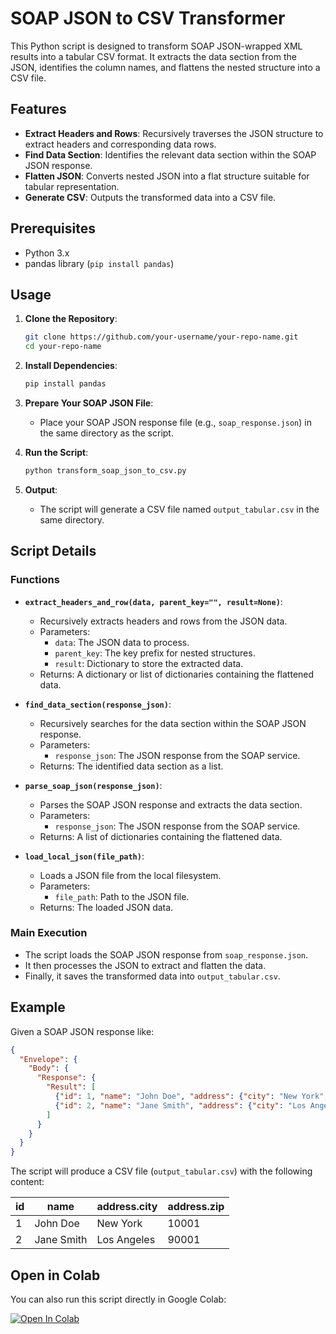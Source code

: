 # SOAP JSON to CSV Transformer

This Python script is designed to transform SOAP JSON-wrapped XML results into a tabular CSV format. It extracts the data section from the JSON, identifies the column names, and flattens the nested structure into a CSV file.

## Features

- **Extract Headers and Rows**: Recursively traverses the JSON structure to extract headers and corresponding data rows.
- **Find Data Section**: Identifies the relevant data section within the SOAP JSON response.
- **Flatten JSON**: Converts nested JSON into a flat structure suitable for tabular representation.
- **Generate CSV**: Outputs the transformed data into a CSV file.

## Prerequisites

- Python 3.x
- pandas library (`pip install pandas`)

## Usage

1. **Clone the Repository**:
   ```bash
   git clone https://github.com/your-username/your-repo-name.git
   cd your-repo-name
   ```

2. **Install Dependencies**:
   ```bash
   pip install pandas
   ```

3. **Prepare Your SOAP JSON File**:
   - Place your SOAP JSON response file (e.g., `soap_response.json`) in the same directory as the script.

4. **Run the Script**:
   ```bash
   python transform_soap_json_to_csv.py
   ```

5. **Output**:
   - The script will generate a CSV file named `output_tabular.csv` in the same directory.

## Script Details

### Functions

- **`extract_headers_and_row(data, parent_key="", result=None)`**:
  - Recursively extracts headers and rows from the JSON data.
  - Parameters:
    - `data`: The JSON data to process.
    - `parent_key`: The key prefix for nested structures.
    - `result`: Dictionary to store the extracted data.
  - Returns: A dictionary or list of dictionaries containing the flattened data.

- **`find_data_section(response_json)`**:
  - Recursively searches for the data section within the SOAP JSON response.
  - Parameters:
    - `response_json`: The JSON response from the SOAP service.
  - Returns: The identified data section as a list.

- **`parse_soap_json(response_json)`**:
  - Parses the SOAP JSON response and extracts the data section.
  - Parameters:
    - `response_json`: The JSON response from the SOAP service.
  - Returns: A list of dictionaries containing the flattened data.

- **`load_local_json(file_path)`**:
  - Loads a JSON file from the local filesystem.
  - Parameters:
    - `file_path`: Path to the JSON file.
  - Returns: The loaded JSON data.

### Main Execution

- The script loads the SOAP JSON response from `soap_response.json`.
- It then processes the JSON to extract and flatten the data.
- Finally, it saves the transformed data into `output_tabular.csv`.

## Example

Given a SOAP JSON response like:

```json
{
  "Envelope": {
    "Body": {
      "Response": {
        "Result": [
          {"id": 1, "name": "John Doe", "address": {"city": "New York", "zip": "10001"}},
          {"id": 2, "name": "Jane Smith", "address": {"city": "Los Angeles", "zip": "90001"}}
        ]
      }
    }
  }
}
```

The script will produce a CSV file (`output_tabular.csv`) with the following content:

| id | name       | address.city | address.zip |
|----|------------|--------------|-------------|
| 1  | John Doe   | New York     | 10001       |
| 2  | Jane Smith | Los Angeles  | 90001       |

## Open in Colab

You can also run this script directly in Google Colab:

[![Open In Colab](https://colab.research.google.com/assets/colab-badge.svg)](https://colab.research.google.com/github/your-username/your-repo-name/blob/main/transform_soap_json_to_csv.py)

